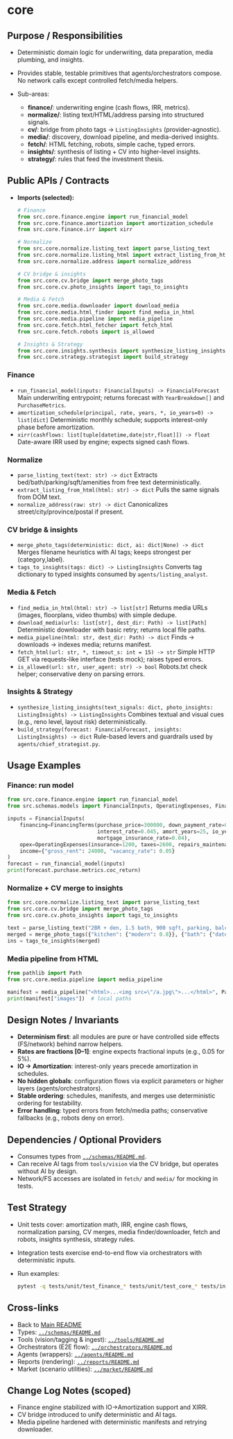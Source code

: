 # core

## Purpose / Responsibilities

* Deterministic domain logic for underwriting, data preparation, media plumbing, and insights.
* Provides stable, testable primitives that agents/orchestrators compose. No network calls except controlled fetch/media helpers.
* Sub-areas:

  * **finance/**: underwriting engine (cash flows, IRR, metrics).
  * **normalize/**: listing text/HTML/address parsing into structured signals.
  * **cv/**: bridge from photo tags → `ListingInsights` (provider-agnostic).
  * **media/**: discovery, download pipeline, and media-derived insights.
  * **fetch/**: HTML fetching, robots, simple cache, typed errors.
  * **insights/**: synthesis of listing + CV into higher-level insights.
  * **strategy/**: rules that feed the investment thesis.

## Public APIs / Contracts

* **Imports (selected):**

  ```python
  # Finance
  from src.core.finance.engine import run_financial_model
  from src.core.finance.amortization import amortization_schedule
  from src.core.finance.irr import xirr

  # Normalize
  from src.core.normalize.listing_text import parse_listing_text
  from src.core.normalize.listing_html import extract_listing_from_html
  from src.core.normalize.address import normalize_address

  # CV bridge & insights
  from src.core.cv.bridge import merge_photo_tags
  from src.core.cv.photo_insights import tags_to_insights

  # Media & Fetch
  from src.core.media.downloader import download_media
  from src.core.media.html_finder import find_media_in_html
  from src.core.media.pipeline import media_pipeline
  from src.core.fetch.html_fetcher import fetch_html
  from src.core.fetch.robots import is_allowed

  # Insights & Strategy
  from src.core.insights.synthesis import synthesize_listing_insights
  from src.core.strategy.strategist import build_strategy
  ```

### Finance

* `run_financial_model(inputs: FinancialInputs) -> FinancialForecast`
  Main underwriting entrypoint; returns forecast with `YearBreakdown[]` and `PurchaseMetrics`.
* `amortization_schedule(principal, rate, years, *, io_years=0) -> list[dict]`
  Deterministic monthly schedule; supports interest-only phase before amortization.
* `xirr(cashflows: list[tuple[datetime,date|str,float]]) -> float`
  Date-aware IRR used by engine; expects signed cash flows.

### Normalize

* `parse_listing_text(text: str) -> dict`
  Extracts bed/bath/parking/sqft/amenities from free text deterministically.
* `extract_listing_from_html(html: str) -> dict`
  Pulls the same signals from DOM text.
* `normalize_address(raw: str) -> dict`
  Canonicalizes street/city/province/postal if present.

### CV bridge & insights

* `merge_photo_tags(deterministic: dict, ai: dict|None) -> dict`
  Merges filename heuristics with AI tags; keeps strongest per (category,label).
* `tags_to_insights(tags: dict) -> ListingInsights`
  Converts tag dictionary to typed insights consumed by `agents/listing_analyst`.

### Media & Fetch

* `find_media_in_html(html: str) -> list[str]`
  Returns media URLs (images, floorplans, video thumbs) with simple dedupe.
* `download_media(urls: list[str], dest_dir: Path) -> list[Path]`
  Deterministic downloader with basic retry; returns local file paths.
* `media_pipeline(html: str, dest_dir: Path) -> dict`
  Finds → downloads → indexes media; returns manifest.
* `fetch_html(url: str, *, timeout_s: int = 15) -> str`
  Simple HTTP GET via requests-like interface (tests mock); raises typed errors.
* `is_allowed(url: str, user_agent: str) -> bool`
  Robots.txt check helper; conservative deny on parsing errors.

### Insights & Strategy

* `synthesize_listing_insights(text_signals: dict, photo_insights: ListingInsights) -> ListingInsights`
  Combines textual and visual cues (e.g., reno level, layout risk) deterministically.
* `build_strategy(forecast: FinancialForecast, insights: ListingInsights) -> dict`
  Rule-based levers and guardrails used by `agents/chief_strategist.py`.

## Usage Examples

### Finance: run model

```python
from src.core.finance.engine import run_financial_model
from src.schemas.models import FinancialInputs, OperatingExpenses, FinancingTerms

inputs = FinancialInputs(
    financing=FinancingTerms(purchase_price=300000, down_payment_rate=0.05,
                             interest_rate=0.045, amort_years=25, io_years=0,
                             mortgage_insurance_rate=0.04),
    opex=OperatingExpenses(insurance=1200, taxes=2600, repairs_maintenance=2000, management=1500),
    income={"gross_rent": 24000, "vacancy_rate": 0.05}
)
forecast = run_financial_model(inputs)
print(forecast.purchase.metrics.coc_return)
```

### Normalize + CV merge to insights

```python
from src.core.normalize.listing_text import parse_listing_text
from src.core.cv.bridge import merge_photo_tags
from src.core.cv.photo_insights import tags_to_insights

text = parse_listing_text("2BR + den, 1.5 bath, 900 sqft, parking, balcony")
merged = merge_photo_tags({"kitchen": {"modern": 0.8}}, {"bath": {"dated": 0.6}})
ins = tags_to_insights(merged)
```

### Media pipeline from HTML

```python
from pathlib import Path
from src.core.media.pipeline import media_pipeline

manifest = media_pipeline("<html>...<img src=\"/a.jpg\">...</html>", Path("./artifacts"))
print(manifest["images"])  # local paths
```

## Design Notes / Invariants

* **Determinism first**: all modules are pure or have controlled side effects (FS/network) behind narrow helpers.
* **Rates are fractions [0–1]**: engine expects fractional inputs (e.g., 0.05 for 5%).
* **IO → Amortization**: interest-only years precede amortization in schedules.
* **No hidden globals**: configuration flows via explicit parameters or higher layers (agents/orchestrators).
* **Stable ordering**: schedules, manifests, and merges use deterministic ordering for testability.
* **Error handling**: typed errors from fetch/media paths; conservative fallbacks (e.g., robots deny on error).

## Dependencies / Optional Providers

* Consumes types from [`../schemas/README.md`](../schemas/README.md).
* Can receive AI tags from `tools/vision` via the CV bridge, but operates without AI by design.
* Network/FS accesses are isolated in `fetch/` and `media/` for mocking in tests.

## Test Strategy

* Unit tests cover: amortization math, IRR, engine cash flows, normalization parsing, CV merges, media finder/downloader, fetch and robots, insights synthesis, strategy rules.
* Integration tests exercise end-to-end flow via orchestrators with deterministic inputs.
* Run examples:

  ```bash
  pytest -q tests/unit/test_finance_* tests/unit/test_core_* tests/integration/test_orchestrator_*.py
  ```

## Cross-links

* Back to [Main README](../README.md)
* Types: [`../schemas/README.md`](../schemas/README.md)
* Tools (vision/tagging & ingest): [`../tools/README.md`](../tools/README.md)
* Orchestrators (E2E flow): [`../orchestrators/README.md`](../orchestrators/README.md)
* Agents (wrappers): [`../agents/README.md`](../agents/README.md)
* Reports (rendering): [`../reports/README.md`](../reports/README.md)
* Market (scenario utilities): [`../market/README.md`](../market/README.md)

## Change Log Notes (scoped)

* Finance engine stabilized with IO→Amortization support and XIRR.
* CV bridge introduced to unify deterministic and AI tags.
* Media pipeline hardened with deterministic manifests and retrying downloader.
